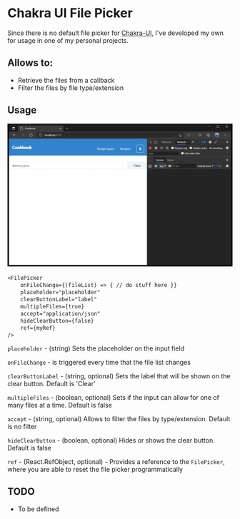 # Chakra UI File Picker

Since there is no default file picker for [Chakra-UI](https://chakra-ui.com/), I've developed my own for
usage in one of my personal projects.

## Allows to:

- Retrieve the files from a callback
- Filter the files by file type/extension

## Usage

![Demonstration](https://raw.githubusercontent.com/PedroDBFlores/chakra-ui-file-picker/main/readme/small-demo.gif "Demonstration")

````
<FilePicker
    onFileChange={(fileList) => { // do stuff here }}
    placeholder="placeholder"
    clearButtonLabel="label"
    multipleFiles={true}
    accept="application/json"
    hideClearButton={false}
    ref={myRef}
/>
````

`placeholder` - (string) Sets the placeholder on the input field

`onFileChange` - is triggered every time that the file list changes

`clearButtonLabel` - (string, optional) Sets the label that will be shown on the clear button. Default is 'Clear'

`multipleFiles` - (boolean, optional) Sets if the input can allow for one of many files at a time. Default is false

`accept` -  (string, optional) Allows to filter the files by type/extension. Default is no filter

`hideClearButton` -  (boolean, optional) Hides or shows the clear button. Default is false

`ref` - (React.RefObject<FilePicker>, optional) - Provides a reference to the `FilePicker`, where you are able to
reset the file picker programmatically

## TODO

- To be defined
